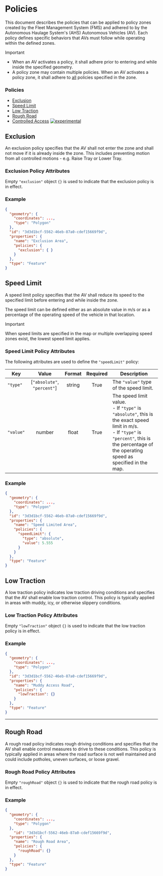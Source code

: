 # Policies

This document describes the policies that can be applied to policy zones created by the Fleet Management System (FMS) and adhered to by the Autonomous Haulage System's (AHS) Autonomous Vehicles (AV). Each policy defines specific behaviors that AVs must follow while operating within the defined zones.

> [!IMPORTANT]
> - When an AV activates a policy, it shall adhere prior to entering and while inside the specified geometry.
> - A policy zone may contain multiple policies. When an AV activates a policy zone, it shall adhere to <ins>all</ins> policies specified in the zone.


### Policies
- [Exclusion](#exclusion)
- [Speed Limit](#speed-limit)
- [Low Traction](#low-traction)
- [Rough Road](#rough-road)
- [Controlled Access](#controlled-access) [![experimental](https://badges.github.io/stability-badges/dist/experimental.svg)](https://github.com/badges/stability-badges)


## Exclusion
An exclusion policy specifies that the AV shall not enter the zone and shall not move if it is already inside the zone. This includes preventing motion from all controlled motions - e.g. Raise Tray or Lower Tray.

### Exclusion Policy Attributes
Empty `"exclusion"` object `{}` is used to indicate that the exclusion policy is in effect.

### Example
```json
{
  "geometry": {
    "coordinates": ...,
    "type": "Polygon"
  },
  "id": "3d3d1bcf-5562-46eb-87a0-cdef15669f9d",
  "properties": {
    "name": "Exclusion Area",
    "policies": {
      "exclusion": { }
    }
  },
  "type": "Feature"
}
```

## Speed Limit
A speed limit policy specifies that the AV shall reduce its speed to the specified limit before entering and while inside the zone.

The speed limit can be defined either as an absolute value in m/s or as a percentage of the operating speed of the vehicle in that location.

> [!IMPORTANT]
> When speed limits are specified in the map or multiple overlapping speed zones exist, the lowest speed limit applies.

### Speed Limit Policy Attributes
The following attributes are used to define the `"speedLimit"` policy:

| Key | Value | Format | Required | Description |
| --- |:---:|:---:|:---:| --- |
| `"type"` | [`"absolute"`, `"percent"`] | string | True | The `"value"` type of the speed limit. |
| `"value"` | number | float | True | The speed limit value. <br/> - If `"type"` is `"absolute"`, this is the exact speed limit in m/s. <br/> - If `"type"` is `"percent"`, this is the percentage of the operating speed as specified in the map. |

### Example
```json
{
  "geometry": {
    "coordinates": ...,
    "type": "Polygon"
  },
  "id": "3d3d1bcf-5562-46eb-87a0-cdef15669f9d",
  "properties": {
    "name": "Speed Limited Area",
    "policies": {
      "speedLimit": {
        "type": "absolute",
        "value": 5.555
      }
    }
  },
  "type": "Feature"
}
```

## Low Traction
A low traction policy indicates low traction driving conditions and specifies that the AV shall enable low traction control. This policy is typically applied in areas with muddy, icy, or otherwise slippery conditions.

### Low Traction Policy Attributes
Empty `"lowTraction"` object `{}` is used to indicate that the low traction policy is in effect.

### Example
```json
{
  "geometry": {
    "coordinates": ...,
    "type": "Polygon"
  },
  "id": "3d3d1bcf-5562-46eb-87a0-cdef15669f9d",
  "properties": {
    "name": "Muddy Access Road",
    "policies": {
      "lowTraction": {}
    }
  },
  "type": "Feature"
}
```
---

## Rough Road
A rough road policy indicates rough driving conditions and specifies that the AV shall enable control measures to drive to these conditions. This policy is typically applied in areas where the road surface is not well maintained and could include potholes, uneven surfaces, or loose gravel.

### Rough Road Policy Attributes
Empty `"roughRoad"` object `{}` is used to indicate that the rough road policy is in effect.

### Example
```json
{
  "geometry": {
    "coordinates": ...,
    "type": "Polygon"
  },
	"id": "3d3d1bcf-5562-46eb-87a0-cdef15669f9d",
  "properties": {
    "name": "Rough Road Area",
    "policies": {
      "roughRoad": {}
    }
  },
  "type": "Feature"
}
```